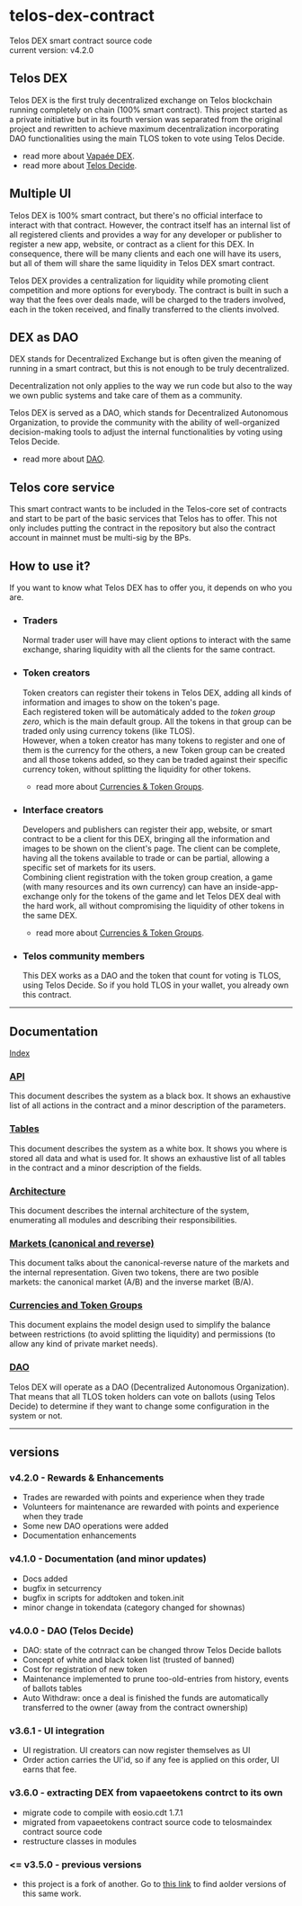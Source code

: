 # telos-dex-contract
Telos DEX smart contract source code   
current version: v4.2.0

## Telos DEX
Telos DEX is the first truly decentralized exchange on Telos blockchain running completely on chain (100% smart contract). This project started as a private initiative but in its fourth version was separated from the original project and rewritten to achieve maximum decentralization incorporating DAO functionalities using the main TLOS token to vote using Telos Decide.
- read more about [Vapaée DEX](https://github.com/vapaee/vapaee.io-source/).
- read more about [Telos Decide](https://docs.telos.net/developers/services/telos-decide).

## Multiple UI
Telos DEX is 100% smart contract, but there's no official interface to interact with that contract. However,  the contract itself has an internal list of all registered clients and provides a way for any developer or publisher to register a new app, website, or contract as a client for this DEX. In consequence, there will be many clients and each one will have its users, but all of them will share the same liquidity in Telos DEX smart contract. 

Telos DEX provides a centralization for liquidity while promoting client competition and more options for everybody. The contract is built in such a way that the fees over deals made, will be charged to the traders involved, each in the token received, and finally transferred to the clients involved.

## DEX as DAO
DEX stands for Decentralized Exchange but is often given the meaning of running in a smart contract,  but this is not enough to be truly decentralized.

Decentralization not only applies to the way we run code but also to the way we own public systems and take care of them as a community.

Telos DEX is served as a DAO, which stands for Decentralized Autonomous Organization, to provide the community with the ability of well-organized decision-making tools to adjust the internal functionalities by voting using Telos Decide. 
- read more about [DAO](./doc/tech/DAO.md).

## Telos core service
This smart contract wants to be included in the Telos-core set of contracts and start to be part of the basic services that Telos has to offer. This not only includes putting the contract in the repository but also the contract account in mainnet must be multi-sig by the BPs.

## How to use it?
If you want to know what Telos DEX has to offer you, it depends on who you are.

- ### Traders
  Normal trader user will have may client options to interact with the same exchange, sharing liquidity with all the clients for the same contract.

- ### Token creators
  Token creators can register their tokens in Telos DEX, adding all kinds of information and images to show on the token's page.    
  Each registered token will be automáticaly added to the *token group zero*, which is the main default group. All the tokens in that group can be traded only using currency tokens (like TLOS).   
  However, when a token creator has many tokens to register and one of them is the currency for the others, a new Token group can be created and all those tokens added, so they can be traded against their specific currency token, without splitting the liquidity for other tokens.    
  - read more about [Currencies & Token Groups](./doc/tech/Currencies.md).

- ### Interface creators
  Developers and publishers can register their app, website, or smart contract to be a client for this DEX, bringing all the information and images to be shown on the client's page. The client can be complete, having all the tokens available to trade or can be partial, allowing a specific set of markets for its users.    
  Combining client registration with the token group creation, a game (with many resources and its own currency) can have an inside-app-exchange only for the tokens of the game and let Telos DEX deal with the hard work, all without compromising the liquidity of other tokens in the same DEX.   
  - read more about [Currencies & Token Groups](./doc/tech/Currencies.md).

- ### Telos community members
  This DEX works as a DAO and the token that count for voting is TLOS, using Telos Decide. So if you hold TLOS in your wallet, you already own this contract.

----------------------

## Documentation 
[Index](./doc/tech/README.md)

### [API](./doc/tech/API.md)
This document describes the system as a black box. It shows an exhaustive list of all actions in the contract and a minor description of the parameters.

### [Tables](./doc/tech/Tables.md)
This document describes the system as a white box. It shows you where is stored all data and what is used for. It shows an exhaustive list of all tables in the contract and a minor description of the fields.

### [Architecture](./doc/tech/Architecture.md)
This document describes the internal architecture of the system, enumerating all modules and describing their responsibilities.

### [Markets (canonical and reverse)](./doc/tech/Markets.md)
This document talks about the canonical-reverse nature of the markets and the internal representation. Given two tokens, there are two posible markets: the canonical market (A/B) and the inverse market (B/A).

### [Currencies and Token Groups](./doc/tech/Currencies.md)
This document explains the model design used to simplify the balance between restrictions (to avoid splitting the liquidity) and permissions (to allow any kind of private market needs). 

### [DAO](./doc/tech/DAO.md)
Telos DEX will operate as a DAO (Decentralized Autonomous Organization). That means that all TLOS token holders can vote on ballots (using Telos Decide) to determine if they want to change some configuration in the system or not.


----------------------

## versions
### v4.2.0 - Rewards & Enhancements
- Trades are rewarded with points and experience when they trade
- Volunteers for maintenance are rewarded with points and experience when they trade
- Some new DAO operations were added
- Documentation enhancements

### v4.1.0 - Documentation (and minor updates)
- Docs added
- bugfix in setcurrency
- bugfix in scripts for addtoken and token.init
- minor change in tokendata (category changed for shownas)

### v4.0.0 - DAO (Telos Decide)
- DAO: state of the cotnract can be changed throw Telos Decide ballots
- Concept of white and black token list (trusted of banned)
- Cost for registration of new token
- Maintenance implemented to prune too-old-entries from history, events of ballots tables
- Auto Withdraw: once a deal is finished the funds are automatically transferred to the owner (away from the contract ownership)

### v3.6.1 - UI integration
- UI registration. UI creators can now register themselves as UI
- Order action carries the UI'id, so if any fee is applied on this order, UI earns that fee.

### v3.6.0 - extracting DEX from vapaeetokens contrct to its own
- migrate code to compile with eosio.cdt 1.7.1
- migrated from vapaeetokens contract source code to telosmaindex contract source code
- restructure classes in modules

### <= v3.5.0 - previous versions
- this project is a fork of another. Go to [this link](https://github.com/vapaee/vapaee.io-source/tree/master/contracts) to find aolder versions of this same work.
